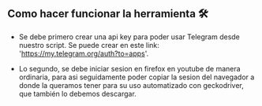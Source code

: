 ## Como hacer funcionar la herramienta 🛠
- Se debe primero crear una api key para poder usar Telegram desde nuestro script. Se puede crear en este link: 'https://my.telegram.org/auth?to=apps'.

- Lo segundo, se debe iniciar sesion en firefox en youtube de manera ordinaria, para asi seguidamente poder copiar la sesion del navegador a donde la queramos tener para su uso automatizado con
geckodriver, que también lo debemos descargar.
